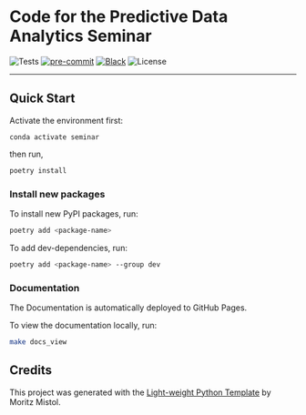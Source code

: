 # Code for the Predictive Data Analytics Seminar

![Tests](https://img.shields.io/github/actions/workflow/status/MoritzM00/PredictiveDataAnalytics-Seminar/test_deploy.yaml?style=for-the-badge&label=Test%20and%20Deploy)
[![pre-commit](https://img.shields.io/badge/pre--commit-enabled-brightgreen?logo=pre-commit&logoColor=white&style=for-the-badge)][pre-commit]
[![Black](https://img.shields.io/static/v1?label=code%20style&message=black&color=black&style=for-the-badge)][black]
![License](https://img.shields.io/github/license/MoritzM00/PredictiveDataAnalytics-Seminar?style=for-the-badge)

[pre-commit]: https://github.com/pre-commit/pre-commit
[black]: https://github.com/psf/black

---

## Quick Start

Activate the environment first:

```
conda activate seminar
```

then run,

```bash
poetry install
```

### Install new packages

To install new PyPI packages, run:

```bash
poetry add <package-name>
```

To add dev-dependencies, run:

```bash
poetry add <package-name> --group dev
```

### Documentation

The Documentation is automatically deployed to GitHub Pages.

To view the documentation locally, run:

```bash
make docs_view
```

## Credits

This project was generated with the [Light-weight Python Template](https://github.com/MoritzM00/python-template) by Moritz Mistol.
